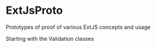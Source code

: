 ExtJsProto
==========

Prototypes of proof of various ExtJS concepts and usage

Starting with the Validation classes
